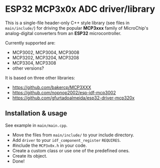 # ESP32 MCP3x0x ADC driver/library

This is a single-file header-only C++ style library (see files in `main/include/`) for driving the popular **MCP3xxx** family of MicroChip's analog-digital converters from an **ESP32** microcontroller.

Currently supported are:
- MCP3002, MCP3004, MCP3008
- MCP3202, MCP3204, MCP3208
- MCP3304, MCP3308
- other versions?


It is based on three other libraries:
- https://github.com/bakercp/MCP3XXX
- https://github.com/nopnop2002/esp-idf-mcp3002
- https://github.com/gfurtadoalmeida/esp32-driver-mcp320x


## Installation & usage
See example in `main/main.cpp`.

- Move the files from `main/include/` to your include directory.
- Add `driver` to your `idf_component_register` `REQUIRES`.
- #include the `MCP3x0x.h` in your code.
- Create a custom class or use one of the predefined ones.
- Create its object.
- Done!
